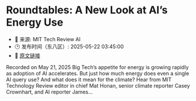 # Roundtables: A New Look at AI’s Energy Use
- 📅 来源: MIT Tech Review AI
- 🕒 发布时间（东八区）: 2025-05-22 03:45:00
- 🔗 [原文链接](https://www.technologyreview.com/2025/05/21/1117287/roundtables-a-new-look-at-ais-energy-use-2/)

Recorded on May 21, 2025 Big Tech&#8217;s appetite for energy is growing rapidly as adoption of AI accelerates. But just how much energy does even a single AI query use? And what does it mean for the climate? Hear from&#160;MIT Technology Review&#160;editor in chief Mat Honan, senior climate reporter Casey Crownhart, and AI reporter James&#8230;
